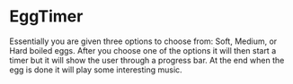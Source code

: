 # EggTimer
Essentially you are given three options to choose from: Soft, Medium, or Hard boiled eggs. After you choose one of the options it will then start a timer but it will show the user through a progress bar. At the end when the egg is done it will play some interesting music.
